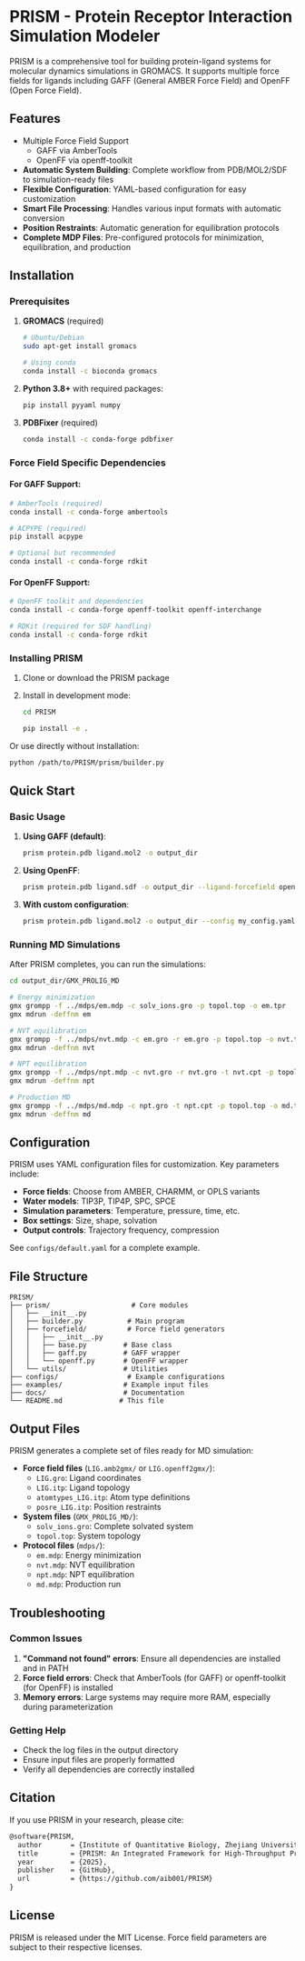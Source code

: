 # PRISM - Protein Receptor Interaction Simulation Modeler

PRISM is a comprehensive tool for building protein-ligand systems for molecular dynamics simulations in GROMACS. It supports multiple force fields for ligands including GAFF (General AMBER Force Field) and OpenFF (Open Force Field).

## Features

- Multiple Force Field Support
  - GAFF via AmberTools
  - OpenFF via openff-toolkit
- **Automatic System Building**: Complete workflow from PDB/MOL2/SDF to simulation-ready files
- **Flexible Configuration**: YAML-based configuration for easy customization
- **Smart File Processing**: Handles various input formats with automatic conversion
- **Position Restraints**: Automatic generation for equilibration protocols
- **Complete MDP Files**: Pre-configured protocols for minimization, equilibration, and production

## Installation

### Prerequisites

1. **GROMACS** (required)

   ```bash
   # Ubuntu/Debian
   sudo apt-get install gromacs
   
   # Using conda
   conda install -c bioconda gromacs
   ```

2. **Python 3.8+** with required packages:

   ```bash
   pip install pyyaml numpy
   ```

3. **PDBFixer** (required)

   ```bash
   conda install -c conda-forge pdbfixer
   ```

### Force Field Specific Dependencies

#### For GAFF Support:

```bash
# AmberTools (required)
conda install -c conda-forge ambertools

# ACPYPE (required)
pip install acpype

# Optional but recommended
conda install -c conda-forge rdkit
```

#### For OpenFF Support:

```bash
# OpenFF toolkit and dependencies
conda install -c conda-forge openff-toolkit openff-interchange

# RDKit (required for SDF handling)
conda install -c conda-forge rdkit
```

### Installing PRISM

1. Clone or download the PRISM package

2. Install in development mode:

   ```bash
   cd PRISM

   pip install -e .
   ```

Or use directly without installation:

```bash
python /path/to/PRISM/prism/builder.py
```

## Quick Start

### Basic Usage

1. **Using GAFF (default)**:

   ```bash
   prism protein.pdb ligand.mol2 -o output_dir
   ```

2. **Using OpenFF**:

   ```bash
   prism protein.pdb ligand.sdf -o output_dir --ligand-forcefield openff
   ```

3. **With custom configuration**:

   ```bash
   prism protein.pdb ligand.mol2 -o output_dir --config my_config.yaml
   ```

### Running MD Simulations

After PRISM completes, you can run the simulations:

```bash
cd output_dir/GMX_PROLIG_MD

# Energy minimization
gmx grompp -f ../mdps/em.mdp -c solv_ions.gro -p topol.top -o em.tpr
gmx mdrun -deffnm em

# NVT equilibration
gmx grompp -f ../mdps/nvt.mdp -c em.gro -r em.gro -p topol.top -o nvt.tpr
gmx mdrun -deffnm nvt

# NPT equilibration
gmx grompp -f ../mdps/npt.mdp -c nvt.gro -r nvt.gro -t nvt.cpt -p topol.top -o npt.tpr
gmx mdrun -deffnm npt

# Production MD
gmx grompp -f ../mdps/md.mdp -c npt.gro -t npt.cpt -p topol.top -o md.tpr
gmx mdrun -deffnm md
```

## Configuration

PRISM uses YAML configuration files for customization. Key parameters include:

- **Force fields**: Choose from AMBER, CHARMM, or OPLS variants
- **Water models**: TIP3P, TIP4P, SPC, SPCE
- **Simulation parameters**: Temperature, pressure, time, etc.
- **Box settings**: Size, shape, solvation
- **Output controls**: Trajectory frequency, compression

See `configs/default.yaml` for a complete example.

## File Structure

```
PRISM/
├── prism/                    # Core modules
│   ├── __init__.py
│   ├── builder.py           # Main program
│   ├── forcefield/          # Force field generators
│   │   ├── __init__.py
│   │   ├── base.py         # Base class
│   │   ├── gaff.py         # GAFF wrapper
│   │   └── openff.py       # OpenFF wrapper
│   └── utils/              # Utilities
├── configs/                 # Example configurations
├── examples/               # Example input files
├── docs/                   # Documentation
└── README.md              # This file
```

## Output Files

PRISM generates a complete set of files ready for MD simulation:

- **Force field files** (`LIG.amb2gmx/` or `LIG.openff2gmx/`):
  - `LIG.gro`: Ligand coordinates
  - `LIG.itp`: Ligand topology
  - `atomtypes_LIG.itp`: Atom type definitions
  - `posre_LIG.itp`: Position restraints
- **System files** (`GMX_PROLIG_MD/`):
  - `solv_ions.gro`: Complete solvated system
  - `topol.top`: System topology
- **Protocol files** (`mdps/`):
  - `em.mdp`: Energy minimization
  - `nvt.mdp`: NVT equilibration
  - `npt.mdp`: NPT equilibration
  - `md.mdp`: Production run

## Troubleshooting

### Common Issues

1. **"Command not found" errors**: Ensure all dependencies are installed and in PATH
2. **Force field errors**: Check that AmberTools (for GAFF) or openff-toolkit (for OpenFF) is installed
3. **Memory errors**: Large systems may require more RAM, especially during parameterization

### Getting Help

- Check the log files in the output directory
- Ensure input files are properly formatted
- Verify all dependencies are correctly installed

## Citation

If you use PRISM in your research, please cite:

```LaTeX
@software{PRISM,
  author       = {Institute of Quantitative Biology, Zhejiang University},
  title        = {PRISM: An Integrated Framework for High-Throughput Protein-Ligand Simulation Setup and Molecular Simulation-Based Drug Virtual Screening},
  year         = {2025},
  publisher    = {GitHub},
  url          = {https://github.com/aib001/PRISM}
}
```

## License

PRISM is released under the MIT License. Force field parameters are subject to their respective licenses.

